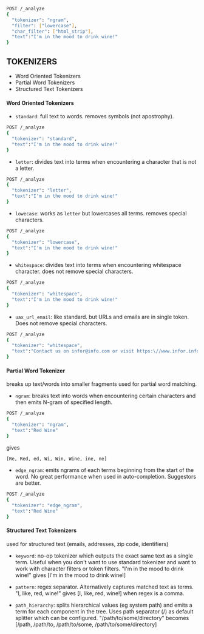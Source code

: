 ```sh
POST /_analyze
{
  "tokenizer": "ngram",
  "filter": ["lowercase"], 
  "char_filter": ["html_strip"], 
  "text":"I'm in the mood to drink wine!"
}
```
## TOKENIZERS
- Word Oriented Tokenizers
- Partial Word Tokenizers
- Structured Text Tokenizers

#### Word Oriented Tokenizers
- <code>standard</code>: full text to words. removes symbols (not apostrophy).
```sh
POST /_analyze
{
  "tokenizer": "standard",
  "text":"I'm in the mood to drink wine!"
}
```
- <code>letter</code>: divides text into terms when encountering a character that is not a letter.
```sh
POST /_analyze
{
  "tokenizer": "letter",
  "text":"I'm in the mood to drink wine!"
}
```
- <code>lowecase</code>: works as <code>letter</code> but lowercases all terms. removes special characters.
```sh
POST /_analyze
{
  "tokenizer": "lowercase",
  "text":"I'm in the mood to drink wine!"
}
```

- <code>whitespace</code>: divides text into terms when encountering whitespace character. does not remove special characters.
```sh
POST /_analyze
{
  "tokenizer": "whitespace",
  "text":"I'm in the mood to drink wine!"
}
```
- <code>uax_url_email</code>: like standard. but URLs and emails are in single token. Does not remove special characters.
```sh
POST /_analyze
{
  "tokenizer": "whitespace",
  "text":"Contact us on infor@info.com or visit https:\//www.infor.info.com!"
}
```

#### Partial Word Tokenizer

breaks up text/words into smaller fragments used for partial word matching.

- <code>ngram</code>: breaks text into words when encountering certain characters and then emits N-gram of specified length.
```sh
POST /_analyze
{
  "tokenizer": "ngram",
  "text":"Red Wine"
}
```
gives
```sh
[Re, Red, ed, Wi, Win, Wine, ine, ne]
```

- <code>edge_ngram</code>: emits ngrams of each terms beginning from the start of the word. No great performance when used in auto-completion. Suggestors are better.
```sh
POST /_analyze
{
  "tokenizer": "edge_ngram",
  "text":"Red Wine"
}
```

#### Structured Text Tokenizers
used for structured text (emails, addresses, zip code, identifiers)

- <code>keyword</code>: no-op tokenizer which outputs the exact same text as a single term. Useful when you don't want to use standard tokenizer and want to work with character filters or token filters.
"I'm in the mood to drink wine!" gives \[I'm in the mood to drink wine!]

- <code>pattern</code>: regex separator. Alternatively captures matched text as terms.
"I, like, red, wine!" gives \[I, like, red, wine!] when regex is a comma.

- <code>path_hierarchy</code>: splits hierarchical values (eg system path) and emits a term for each component in the tree. Uses path separator (/) as default splitter which can be configured.
"/path/to/some/directory" becomes \[\/path, \/path/to, \/path/to/some, \/path/to/some/directory]
